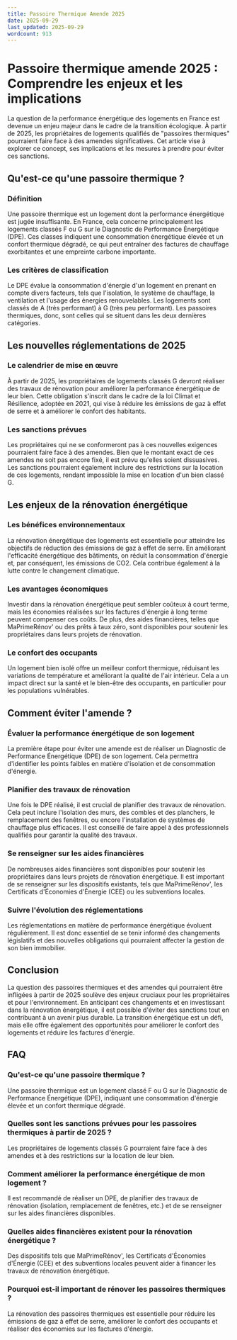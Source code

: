 ```yaml
---
title: Passoire Thermique Amende 2025
date: 2025-09-29
last_updated: 2025-09-29
wordcount: 913
---
```


# Passoire thermique amende 2025 : Comprendre les enjeux et les implications

La question de la performance énergétique des logements en France est devenue un enjeu majeur dans le cadre de la transition écologique. À partir de 2025, les propriétaires de logements qualifiés de "passoires thermiques" pourraient faire face à des amendes significatives. Cet article vise à explorer ce concept, ses implications et les mesures à prendre pour éviter ces sanctions.

## Qu'est-ce qu'une passoire thermique ?

### Définition

Une passoire thermique est un logement dont la performance énergétique est jugée insuffisante. En France, cela concerne principalement les logements classés F ou G sur le Diagnostic de Performance Énergétique (DPE). Ces classes indiquent une consommation énergétique élevée et un confort thermique dégradé, ce qui peut entraîner des factures de chauffage exorbitantes et une empreinte carbone importante.

### Les critères de classification

Le DPE évalue la consommation d'énergie d'un logement en prenant en compte divers facteurs, tels que l'isolation, le système de chauffage, la ventilation et l'usage des énergies renouvelables. Les logements sont classés de A (très performant) à G (très peu performant). Les passoires thermiques, donc, sont celles qui se situent dans les deux dernières catégories.

## Les nouvelles réglementations de 2025

### Le calendrier de mise en œuvre

À partir de 2025, les propriétaires de logements classés G devront réaliser des travaux de rénovation pour améliorer la performance énergétique de leur bien. Cette obligation s'inscrit dans le cadre de la loi Climat et Résilience, adoptée en 2021, qui vise à réduire les émissions de gaz à effet de serre et à améliorer le confort des habitants.

### Les sanctions prévues

Les propriétaires qui ne se conformeront pas à ces nouvelles exigences pourraient faire face à des amendes. Bien que le montant exact de ces amendes ne soit pas encore fixé, il est prévu qu'elles soient dissuasives. Les sanctions pourraient également inclure des restrictions sur la location de ces logements, rendant impossible la mise en location d'un bien classé G.

## Les enjeux de la rénovation énergétique

### Les bénéfices environnementaux

La rénovation énergétique des logements est essentielle pour atteindre les objectifs de réduction des émissions de gaz à effet de serre. En améliorant l'efficacité énergétique des bâtiments, on réduit la consommation d'énergie et, par conséquent, les émissions de CO2. Cela contribue également à la lutte contre le changement climatique.

### Les avantages économiques

Investir dans la rénovation énergétique peut sembler coûteux à court terme, mais les économies réalisées sur les factures d'énergie à long terme peuvent compenser ces coûts. De plus, des aides financières, telles que MaPrimeRénov' ou des prêts à taux zéro, sont disponibles pour soutenir les propriétaires dans leurs projets de rénovation.

### Le confort des occupants

Un logement bien isolé offre un meilleur confort thermique, réduisant les variations de température et améliorant la qualité de l'air intérieur. Cela a un impact direct sur la santé et le bien-être des occupants, en particulier pour les populations vulnérables.

## Comment éviter l'amende ?

### Évaluer la performance énergétique de son logement

La première étape pour éviter une amende est de réaliser un Diagnostic de Performance Énergétique (DPE) de son logement. Cela permettra d'identifier les points faibles en matière d'isolation et de consommation d'énergie.

### Planifier des travaux de rénovation

Une fois le DPE réalisé, il est crucial de planifier des travaux de rénovation. Cela peut inclure l'isolation des murs, des combles et des planchers, le remplacement des fenêtres, ou encore l'installation de systèmes de chauffage plus efficaces. Il est conseillé de faire appel à des professionnels qualifiés pour garantir la qualité des travaux.

### Se renseigner sur les aides financières

De nombreuses aides financières sont disponibles pour soutenir les propriétaires dans leurs projets de rénovation énergétique. Il est important de se renseigner sur les dispositifs existants, tels que MaPrimeRénov', les Certificats d'Économies d'Énergie (CEE) ou les subventions locales.

### Suivre l'évolution des réglementations

Les réglementations en matière de performance énergétique évoluent régulièrement. Il est donc essentiel de se tenir informé des changements législatifs et des nouvelles obligations qui pourraient affecter la gestion de son bien immobilier.

## Conclusion

La question des passoires thermiques et des amendes qui pourraient être infligées à partir de 2025 soulève des enjeux cruciaux pour les propriétaires et pour l'environnement. En anticipant ces changements et en investissant dans la rénovation énergétique, il est possible d'éviter des sanctions tout en contribuant à un avenir plus durable. La transition énergétique est un défi, mais elle offre également des opportunités pour améliorer le confort des logements et réduire les factures d'énergie.

## FAQ

### Qu'est-ce qu'une passoire thermique ?

Une passoire thermique est un logement classé F ou G sur le Diagnostic de Performance Énergétique (DPE), indiquant une consommation d'énergie élevée et un confort thermique dégradé.

### Quelles sont les sanctions prévues pour les passoires thermiques à partir de 2025 ?

Les propriétaires de logements classés G pourraient faire face à des amendes et à des restrictions sur la location de leur bien.

### Comment améliorer la performance énergétique de mon logement ?

Il est recommandé de réaliser un DPE, de planifier des travaux de rénovation (isolation, remplacement de fenêtres, etc.) et de se renseigner sur les aides financières disponibles.

### Quelles aides financières existent pour la rénovation énergétique ?

Des dispositifs tels que MaPrimeRénov', les Certificats d'Économies d'Énergie (CEE) et des subventions locales peuvent aider à financer les travaux de rénovation énergétique.

### Pourquoi est-il important de rénover les passoires thermiques ?

La rénovation des passoires thermiques est essentielle pour réduire les émissions de gaz à effet de serre, améliorer le confort des occupants et réaliser des économies sur les factures d'énergie.